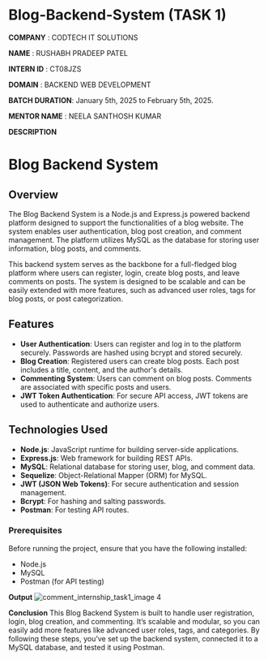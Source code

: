 # Blog-Backend-System (TASK 1)

**COMPANY** : CODTECH IT SOLUTIONS

**NAME** : RUSHABH PRADEEP PATEL

**INTERN ID** : CT08JZS

**DOMAIN** : BACKEND WEB DEVELOPMENT

**BATCH DURATION**: January 5th, 2025 to February 5th, 2025.

**MENTOR NAME** : NEELA SANTHOSH KUMAR

**DESCRIPTION**
# Blog Backend System

## Overview

The Blog Backend System is a Node.js and Express.js powered backend platform designed to support the functionalities of a blog website. The system enables user authentication, blog post creation, and comment management. The platform utilizes MySQL as the database for storing user information, blog posts, and comments. 

This backend system serves as the backbone for a full-fledged blog platform where users can register, login, create blog posts, and leave comments on posts. The system is designed to be scalable and can be easily extended with more features, such as advanced user roles, tags for blog posts, or post categorization.

## Features

- **User Authentication**: Users can register and log in to the platform securely. Passwords are hashed using bcrypt and stored securely.
- **Blog Creation**: Registered users can create blog posts. Each post includes a title, content, and the author's details.
- **Commenting System**: Users can comment on blog posts. Comments are associated with specific posts and users.
- **JWT Token Authentication**: For secure API access, JWT tokens are used to authenticate and authorize users.
  
## Technologies Used

- **Node.js**: JavaScript runtime for building server-side applications.
- **Express.js**: Web framework for building REST APIs.
- **MySQL**: Relational database for storing user, blog, and comment data.
- **Sequelize**: Object-Relational Mapper (ORM) for MySQL.
- **JWT (JSON Web Tokens)**: For secure authentication and session management.
- **Bcrypt**: For hashing and salting passwords.
- **Postman**: For testing API routes.


### Prerequisites

Before running the project, ensure that you have the following installed:

- Node.js
- MySQL
- Postman (for API testing)


**Output**
![comment_internship_task1_image 4](https://github.com/user-attachments/assets/ec067b88-e84e-43af-a656-580857f9d4f0)



**Conclusion**
This Blog Backend System is built to handle user registration, login, blog creation, and commenting. It’s scalable and modular, so you can easily add more features like advanced user roles, tags, and categories. By following these steps, you’ve set up the backend system, connected it to a MySQL database, and tested it using Postman.
